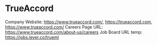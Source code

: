 # TrueAccord

Company Website: https://www.trueaccord.com/, https://trueaccord.com, https://www.trueaccord.com/
Careers Page URL: https://www.trueaccord.com/about-us/careers
Job Board URL temp: https://jobs.lever.co/trueml